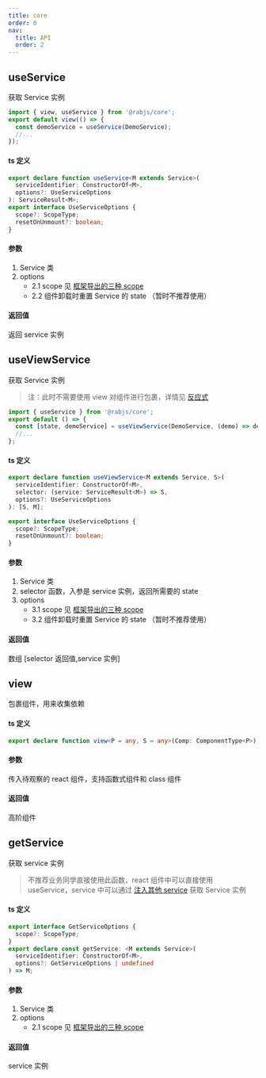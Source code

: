 ```yaml
---
title: core
order: 0
nav:
  title: API
  order: 2
---
```


## useService

获取 Service 实例

```typescript jsx
import { view, useService } from '@rabjs/core';
export default view(() => {
  const demoService = useService(DemoService);
  //...
});
```

#### ts 定义

```typescript jsx
export declare function useService<M extends Service>(
  serviceIdentifier: ConstructorOf<M>,
  options?: UseServiceOptions
): ServiceResult<M>;
export interface UseServiceOptions {
  scope?: ScopeType;
  resetOnUnmount?: boolean;
}
```

#### 参数

1.  Service 类
2.  options
    - 2.1 scope 见 [框架导出的三种 scope](../guide/ioc.md#框架导出的三种-scope-变量)
    - 2.2 组件卸载时重置 Service 的 state （暂时不推荐使用）

#### 返回值

返回 service 实例

## useViewService

获取 Service 实例

> 注：此时不需要使用 view 对组件进行包裹，详情见 [反应式](../guide/hooks.md)

```typescript jsx
import { useService } from '@rabjs/core';
export default () => {
  const [state, demoService] = useViewService(DemoService, (demo) => demo.state);
  //...
};
```

#### ts 定义

```typescript jsx
export declare function useViewService<M extends Service, S>(
  serviceIdentifier: ConstructorOf<M>,
  selector: (service: ServiceResult<M>) => S,
  options?: UseServiceOptions
): [S, M];

export interface UseServiceOptions {
  scope?: ScopeType;
  resetOnUnmount?: boolean;
}
```

#### 参数

1.  Service 类
2.  selector 函数，入参是 service 实例，返回所需要的 state
3.  options
    - 3.1 scope 见 [框架导出的三种 scope](../guide/ioc.md#框架导出的三种-scope-变量)
    - 3.2 组件卸载时重置 Service 的 state （暂时不推荐使用）

#### 返回值

数组 [selector 返回值,service 实例]

## view

包裹组件，用来收集依赖

#### ts 定义

```typescript jsx
export declare function view<P = any, S = any>(Comp: ComponentType<P>): ComponentType<P>;
```

#### 参数

传入待观察的 react 组件，支持函数式组件和 class 组件

#### 返回值

高阶组件

## getService

获取 service 实例

> 不推荐业务同学直接使用此函数，react 组件中可以直接使用 useService，service 中可以通过 [注入其他 service](../guide/service.md) 获取 Service 实例

#### ts 定义

```typescript
export interface GetServiceOptions {
  scope?: ScopeType;
}
export declare const getService: <M extends Service>(
  serviceIdentifier: ConstructorOf<M>,
  options?: GetServiceOptions | undefined
) => M;
```

#### 参数

1.  Service 类
2.  options
    - 2.1 scope 见 [框架导出的三种 scope](../guide/ioc.md#框架导出的三种-scope-变量)

#### 返回值

service 实例
